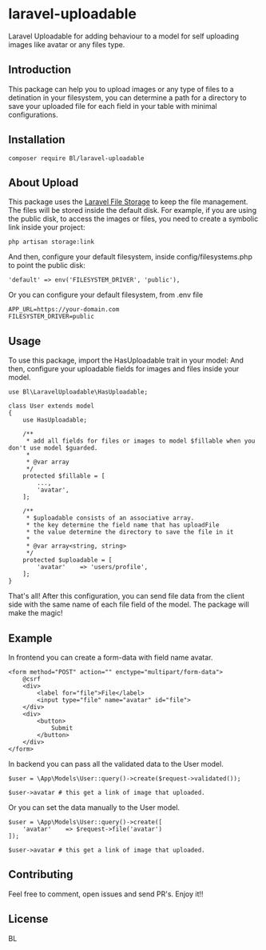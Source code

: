 # laravel-uploadable
Laravel Uploadable for adding behaviour to a model for self uploading images like avatar or any files type.

## Introduction
This package can help you to upload images or any type of files to a detination in your filesystem, you can determine a path for a directory to save your uploaded file for each field in your table with minimal configurations.

## Installation
```
composer require Bl/laravel-uploadable
```
## About Upload
This package uses the [Laravel File Storage](https://laravel.com/docs/9.x/filesystem) to keep the file management. The files will be stored inside the default disk. For example, if you are using the public disk, to access the images or files, you need to create a symbolic link inside your project:
```
php artisan storage:link
```
And then, configure your default filesystem, inside config/filesystems.php to point the public disk:
```
'default' => env('FILESYSTEM_DRIVER', 'public'),
```
Or you can configure your default filesystem, from .env file 
```
APP_URL=https://your-domain.com
FILESYSTEM_DRIVER=public
```
## Usage
To use this package, import the HasUploadable trait in your model:
And then, configure your uploadable fields for images and files inside your model.
```
use Bl\LaravelUploadable\HasUploadable;

class User extends model 
{
    use HasUploadable;

    /**
     * add all fields for files or images to model $fillable when you don't use model $guarded.
     *
     * @var array
     */
    protected $fillable = [
        ...,
        'avatar', 
    ];

    /**
     * $uploadable consists of an associative array.
     * the key determine the field name that has uploadFile
     * the value determine the directory to save the file in it
     *
     * @var array<string, string>
     */
    protected $uploadable = [
        'avatar'    => 'users/profile',
    ];
}
```
That's all! After this configuration, you can send file data from the client side with the same name of each file field of the model. The package will make the magic!
## Example
In frontend you can create a form-data with field name avatar.

```
<form method="POST" action="" enctype="multipart/form-data">
    @csrf
    <div>
        <label for="file">File</label>
        <input type="file" name="avatar" id="file">
    </div>
    <div>
        <button>
            Submit
        </button>
    </div>
</form>
```
In backend you can pass all the validated data to the User model.
```
$user = \App\Models\User::query()->create($request->validated());

$user->avatar # this get a link of image that uploaded.
```
Or you can set the data manually to the User model.
```
$user = \App\Models\User::query()->create([
    'avatar'    => $request->file('avatar')
]);

$user->avatar # this get a link of image that uploaded.
```
## Contributing
Feel free to comment, open issues and send PR's. Enjoy it!!
## License
BL
